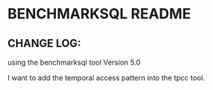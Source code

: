 BENCHMARKSQL README
===================

CHANGE LOG:
-----------

using the benchmarksql tool Version 5.0

I want to add the temporal access pattern into the tpcc tool.
